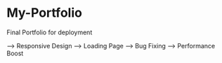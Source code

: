 # My-Portfolio
Final Portfolio for deployment

--> Responsive Design 
--> Loading Page
--> Bug Fixing
--> Performance Boost

